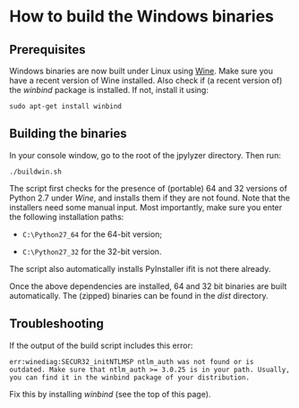 # How to build the Windows binaries


## Prerequisites

Windows binaries are now built under Linux using [Wine](https://www.winehq.org/). Make sure you have a recent version of Wine installed. Also check if (a recent version of) the *winbind* package is installed. If not, install it using:

    sudo apt-get install winbind

## Building the binaries

In your console window, go to the root of the jpylyzer directory. Then run:

    ./buildwin.sh
    
The script first checks for the presence of (portable) 64 and 32 versions of Python 2.7 under *Wine*, and installs them if they are not found. Note that the installers need some manual input. Most importantly, make sure you enter the following installation paths:

* `C:\Python27_64` for the 64-bit version;

* `C:\Python27_32` for the 32-bit version.

The script also automatically installs PyInstaller ifit is not there already.

Once the above dependencies are installed, 64 and 32 bit binaries are built automatically. The (zipped) binaries can be found in the *dist* directory.

## Troubleshooting

If the output of the build script includes this error:

    err:winediag:SECUR32_initNTLMSP ntlm_auth was not found or is outdated. Make sure that ntlm_auth >= 3.0.25 is in your path. Usually, you can find it in the winbind package of your distribution.

Fix this by installing *winbind* (see the top of this page).


 